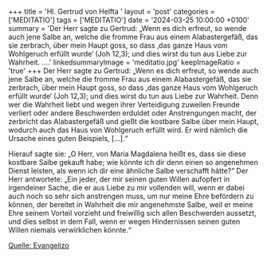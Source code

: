 +++
title = 'Hl. Gertrud von Helfta  '
layout = 'post'
categories = ['MEDITATIO']
tags = ['MEDITATIO']
date = '2024-03-25 10:00:00 +0100'
summary = 'Der Herr sagte zu Gertrud: „Wenn es dich erfreut, so wende auch jene Salbe an, welche die fromme Frau aus einem Alabastergefäß, das sie zerbrach, über mein Haupt goss, so dass ‚das ganze Haus vom Wohlgeruch erfüllt wurde‘ (Joh 12,3); und dies wirst du tun aus Liebe zur Wahrheit. ....'
linkedsummaryImage = 'meditatio.jpg'
keepImageRatio = 'true'
+++
Der Herr sagte zu Gertrud: „Wenn es dich erfreut, so wende auch jene Salbe an, welche die fromme Frau aus einem Alabastergefäß, das sie zerbrach, über mein Haupt goss, so dass ‚das ganze Haus vom Wohlgeruch erfüllt wurde‘ (Joh 12,3); und dies wirst du tun aus Liebe zur Wahrheit. Denn wer die Wahrheit liebt und wegen ihrer Verteidigung zuweilen Freunde verliert oder andere Beschwerden erduldet oder Anstrengungen macht, der zerbricht das Alabastergefäß und gießt die kostbare Salbe über mein Haupt, wodurch auch das Haus von Wohlgeruch erfüllt wird.<!--more--> Er wird nämlich die Ursache eines guten Beispiels, […].“
 
Hierauf sagte sie: „O Herr, von Maria Magdalena heißt es, dass sie diese kostbare Salbe gekauft habe; wie könnte ich dir denn einen so angenehmen Dienst leisten, als wenn ich dir eine ähnliche Salbe verschafft hätte?“ Der Herr antwortete: „Ein jeder, der mir seinen guten Willen aufopfert in irgendeiner Sache, die er aus Liebe zu mir vollenden will, wenn er dabei auch noch so sehr sich anstrengen muss, um nur meine Ehre befördern zu können, der bereitet in Wahrheit die mir angenehmste Salbe, weil er meine Ehre seinem Vorteil vorzieht und freiwillig sich allen Beschwerden aussetzt, und dies selbst in dem Fall, wenn er wegen Hindernissen seinen guten Willen niemals verwirklichen könnte.“


[Quelle: Evangelizo](https://evangeliumtagfuertag.org/DE/gospel)
